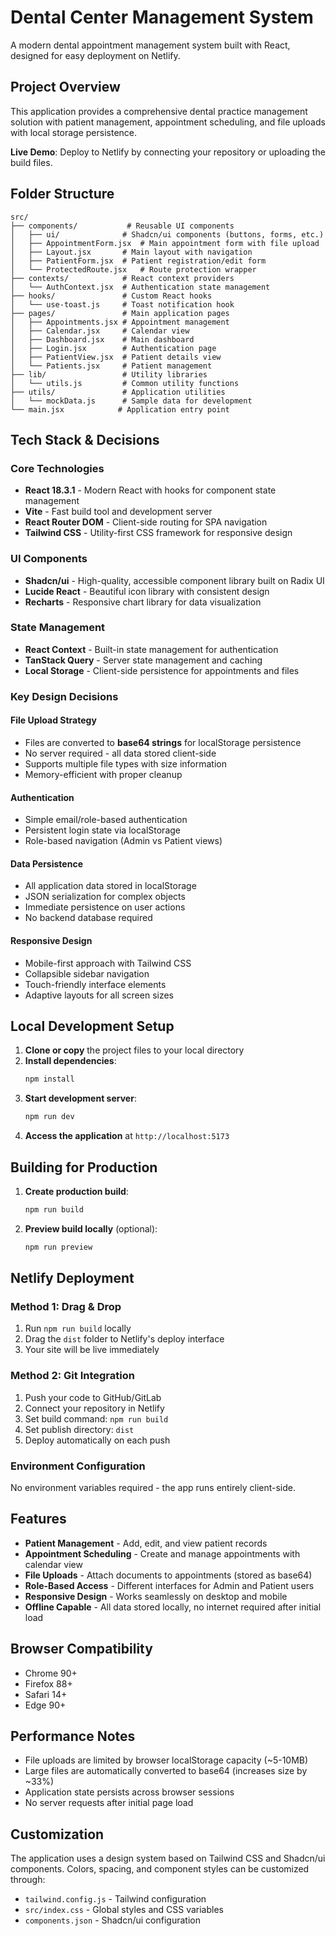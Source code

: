 # Dental Center Management System

A modern dental appointment management system built with React, designed for easy deployment on Netlify.

## Project Overview

This application provides a comprehensive dental practice management solution with patient management, appointment scheduling, and file uploads with local storage persistence.

**Live Demo**: Deploy to Netlify by connecting your repository or uploading the build files.

## Folder Structure

```
src/
├── components/           # Reusable UI components
│   ├── ui/              # Shadcn/ui components (buttons, forms, etc.)
│   ├── AppointmentForm.jsx  # Main appointment form with file upload
│   ├── Layout.jsx       # Main layout with navigation
│   ├── PatientForm.jsx  # Patient registration/edit form
│   └── ProtectedRoute.jsx   # Route protection wrapper
├── contexts/            # React context providers
│   └── AuthContext.jsx  # Authentication state management
├── hooks/               # Custom React hooks
│   └── use-toast.js     # Toast notification hook
├── pages/               # Main application pages
│   ├── Appointments.jsx # Appointment management
│   ├── Calendar.jsx     # Calendar view
│   ├── Dashboard.jsx    # Main dashboard
│   ├── Login.jsx        # Authentication page
│   ├── PatientView.jsx  # Patient details view
│   └── Patients.jsx     # Patient management
├── lib/                 # Utility libraries
│   └── utils.js         # Common utility functions
├── utils/               # Application utilities
│   └── mockData.js      # Sample data for development
└── main.jsx            # Application entry point
```

## Tech Stack & Decisions

### Core Technologies
- **React 18.3.1** - Modern React with hooks for component state management
- **Vite** - Fast build tool and development server
- **React Router DOM** - Client-side routing for SPA navigation
- **Tailwind CSS** - Utility-first CSS framework for responsive design

### UI Components
- **Shadcn/ui** - High-quality, accessible component library built on Radix UI
- **Lucide React** - Beautiful icon library with consistent design
- **Recharts** - Responsive chart library for data visualization

### State Management
- **React Context** - Built-in state management for authentication
- **TanStack Query** - Server state management and caching
- **Local Storage** - Client-side persistence for appointments and files

### Key Design Decisions

#### File Upload Strategy
- Files are converted to **base64 strings** for localStorage persistence
- No server required - all data stored client-side
- Supports multiple file types with size information
- Memory-efficient with proper cleanup

#### Authentication
- Simple email/role-based authentication
- Persistent login state via localStorage
- Role-based navigation (Admin vs Patient views)

#### Data Persistence
- All application data stored in localStorage
- JSON serialization for complex objects
- Immediate persistence on user actions
- No backend database required

#### Responsive Design
- Mobile-first approach with Tailwind CSS
- Collapsible sidebar navigation
- Touch-friendly interface elements
- Adaptive layouts for all screen sizes

## Local Development Setup

1. **Clone or copy** the project files to your local directory
2. **Install dependencies**:
   ```bash
   npm install
   ```
3. **Start development server**:
   ```bash
   npm run dev
   ```
4. **Access the application** at `http://localhost:5173`

## Building for Production

1. **Create production build**:
   ```bash
   npm run build
   ```
2. **Preview build locally** (optional):
   ```bash
   npm run preview
   ```

## Netlify Deployment

### Method 1: Drag & Drop
1. Run `npm run build` locally
2. Drag the `dist` folder to Netlify's deploy interface
3. Your site will be live immediately

### Method 2: Git Integration
1. Push your code to GitHub/GitLab
2. Connect your repository in Netlify
3. Set build command: `npm run build`
4. Set publish directory: `dist`
5. Deploy automatically on each push

### Environment Configuration
No environment variables required - the app runs entirely client-side.

## Features

- **Patient Management** - Add, edit, and view patient records
- **Appointment Scheduling** - Create and manage appointments with calendar view
- **File Uploads** - Attach documents to appointments (stored as base64)
- **Role-Based Access** - Different interfaces for Admin and Patient users
- **Responsive Design** - Works seamlessly on desktop and mobile
- **Offline Capable** - All data stored locally, no internet required after initial load

## Browser Compatibility

- Chrome 90+
- Firefox 88+
- Safari 14+
- Edge 90+

## Performance Notes

- File uploads are limited by browser localStorage capacity (~5-10MB)
- Large files are automatically converted to base64 (increases size by ~33%)
- Application state persists across browser sessions
- No server requests after initial page load

## Customization

The application uses a design system based on Tailwind CSS and Shadcn/ui components. Colors, spacing, and component styles can be customized through:

- `tailwind.config.js` - Tailwind configuration
- `src/index.css` - Global styles and CSS variables
- `components.json` - Shadcn/ui configuration
